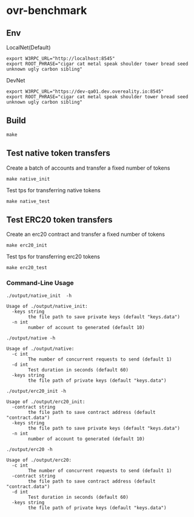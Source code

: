 # ovr-benchmark

## Env

LocalNet(Default)
```
export W3RPC_URL="http://localhost:8545"
export ROOT_PHRASE="cigar cat metal speak shoulder tower bread seed unknown ugly carbon sibling"
```

DevNet
```
export W3RPC_URL="https://dev-qa01.dev.overeality.io:8545"
export ROOT_PHRASE="cigar cat metal speak shoulder tower bread seed unknown ugly carbon sibling"
```

## Build
```
make 
```

## Test native token transfers

Create a batch of accounts and transfer a fixed number of tokens
```
make native_init
```
Test tps for transferring native tokens
```
make native_test
```

## Test ERC20 token transfers

Create an erc20 contract and transfer a fixed number of tokens
```
make erc20_init
```
Test tps for transferring erc20 tokens
```
make erc20_test
```

### Command-Line Usage

`./output/native_init  -h`
```
Usage of ./output/native_init:
  -keys string
    	the file path to save private keys (default "keys.data")
  -n int
    	number of account to generated (default 10)

```

`./output/native -h`
```
Usage of ./output/native:
  -c int
    	The number of concurrent requests to send (default 1)
  -d int
    	Test duration in seconds (default 60)
  -keys string
    	the file path of private keys (default "keys.data")

```

`./output/erc20_init -h`
```
Usage of ./output/erc20_init:
  -contract string
    	the file path to save contract address (default "contract.data")
  -keys string
    	the file path to save private keys (default "keys.data")
  -n int
    	number of account to generated (default 10)

```

`./output/erc20 -h`
```
Usage of ./output/erc20:
  -c int
    	The number of concurrent requests to send (default 1)
  -contract string
    	the file path to save contract address (default "contract.data")
  -d int
    	Test duration in seconds (default 60)
  -keys string
    	the file path of private keys (default "keys.data")
```
